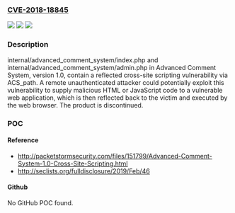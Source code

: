 ### [CVE-2018-18845](https://cve.mitre.org/cgi-bin/cvename.cgi?name=CVE-2018-18845)
![](https://img.shields.io/static/v1?label=Product&message=n%2Fa&color=blue)
![](https://img.shields.io/static/v1?label=Version&message=n%2Fa&color=blue)
![](https://img.shields.io/static/v1?label=Vulnerability&message=n%2Fa&color=brighgreen)

### Description

internal/advanced_comment_system/index.php and internal/advanced_comment_system/admin.php in Advanced Comment System, version 1.0, contain a reflected cross-site scripting vulnerability via ACS_path. A remote unauthenticated attacker could potentially exploit this vulnerability to supply malicious HTML or JavaScript code to a vulnerable web application, which is then reflected back to the victim and executed by the web browser. The product is discontinued.

### POC

#### Reference
- http://packetstormsecurity.com/files/151799/Advanced-Comment-System-1.0-Cross-Site-Scripting.html
- http://seclists.org/fulldisclosure/2019/Feb/46

#### Github
No GitHub POC found.

